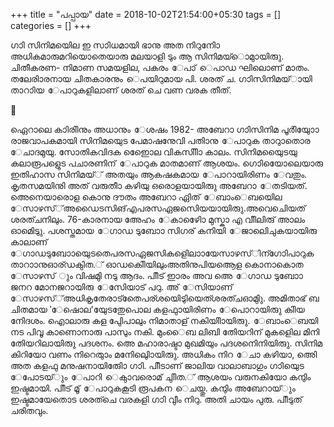 +++
title = "പപ്പായ"
date = 2018-10-02T21:54:00+05:30
tags = []
categories = []
+++


ഗാ ി സിനിമയിെല ഇ    സാ ിധ മായി ഭാനു അത  നിറ ുനി േ ാ 
അധികമാരുമറിയാെതെയാരു മലയാളി ട ും ആ സിനിമയ്െ ാ മു ായിരു ു. ചി തീകരണ- നി മാണ സമയ ളില , പകരം േപാ ് െ പാഡ   ഘ  ിലാെണ ് മാ തം. തലേ രി ാരനായ ചി തകാരനും െപയി റുമായ പി. ശരത് ച   . ഗാ ിസിനിമയ് ായി ത ാറാ ിയ േപാ റുകളിലാണ് ശരത് ച  െ  വ ണ   വരക  തീ  ത്.

:rocket:

ഏെറ ാലെ  കാ ിരി ിനും അധ ാന   ും േശഷം 1982-  അ  ബേറാ ഗാ ിസിനിമ പൂർ ിയാ ുേ ാ  രാജ വ ാപകമായി സിനിമയുെട  പേമാഷനുേവ ി പതി ാനു  േപാ റുക  ത ാറാ ു താെര  േചാദ മുയ  ു. സാേ തികവിദ ക  ഇ െ േ ാെല വികസി ി ി ാ  കാലം. സിനിമയു െ െടയു  കലാരൂപ ളുെട  പചാരണ ിന് േപാ റുക  മാ തമാണ് ആ ശയം. ഗാ ിെയേ ാെലെയാരു ഇതിഹാസ സിനിമയ് ് അ തയും ആക ഷകമായ േപാ റായിരി ണം േവ തും. കൃത സമയ ിനു ി  അത് വര ുതീ  ാ  കഴിയു  ഒരാെളയായിരു ു അ  ബേറാ േതടിയത്. അ െനെയാരാെള കെ  ാനു  ദൗത ം അ  ബേറാ ഏ  ി ത് േബാംെബയിെല േസാഴസ്്അഡ  ൈടസിങ്എ പരസ ഏജ സിെയയായിരു ു.അവ െചെ  ിയത് ശരത്ച  നിലും.
76-കാരനായ അേ ഹം േകാഴിേ ാെ  മുസ്കാ  എ  വീ ിലിരു ് അ ാലം ഓ മിെ ടു ു.  പശസ്തമായ േഗാ ഡ  ടുബാേ ാ സിഗര ് ക നിയി  േജാലിെച ുകയായിരു  കാല ാണ് േഗാ ഡ ടുബാേ ായുെടതെ പരസ ഏജ സികളിെലാ ായേസാഴസ്ിന്ഗാ ിേപാ റുക  ത ാറാ ാനു ഓര്ഡ കി ു ത.് ഓ ഡ കി ിെയ ിലുംഅതിനുപ ിയആെള കെ  ാനാകാെത േസാഴസ് ും വിഷമി ു നട ു ആദ ം. പി ീട് ഇ ാര ം അവ  അ െ  േഗാ ഡ  ടുബാേ ാ ജനറ  മാേനജറായിരു  േസ ിേയാട് പറ ു. അ ് േസ ിയാണ് േസാഴസ്്അധികൃതേരാട്തെ േപര് ശ യി െ ടു ിയെത ്ശരത്ച   ഓ മി ു ു. അമിതാഭ് ബ   ചി തമായ 'േഷാെല'യുേടതുേപാെല കള ഫു ായിരി ണം േപാ െറ ായിരു ു കി ിയ നി േദശം. എ ാെലാരു കള   പി ുേപാലും നി മാതാ ള് ന കിയി ി ായിരു ു.
േബാംെബയി  നട   പിവ ൂ കാണാെനാരു പാസും ന കി. മുംൈബ ലിബ  ി തിേയ റിന് മുകളിെല മിനി തിേയ റിലായിരു ു  പദ ശനം. അ െ  മഹാരാഷ് ടാ മുഖ മ  ിയും  പദ ശന ിെന ിയിരു ു. സിനിമ ക ിറ ിയേ ാ  വ ണം നിറ െതാ ും മന ിേലെ  ു ി ായിരു ു. അധികം നിറ   േച  ാ  കഴിയാ , അെ  ി  അ ത കള ഫു  മനുഷ നായിരു ി േ ാ ഗാ ി. പി ീടാണ് ജാലിയ  വാലാബാഗും ഗാ ിയുെട േപാ േ ടയ് ും േപാ റി  െകാ ുവരാെമ ് ചി ി ു ത.് ആശയം വര ുന കിയേ ാ  ക നി ും ഇഷ്ടമായി. പി ീട് മൂ ് േപാ റുക കൂടി രൂപക ന െചയ്തു. ക നി ും അ  ബേറായ് ും ഇഷ്ടമായേതാെട ശരത്ച  െ  വരകളി  ഗാ ി വീ ും നിറ ു. അതി  ചായം പുര ു. പി ീടു ത് ചരി തവും.

